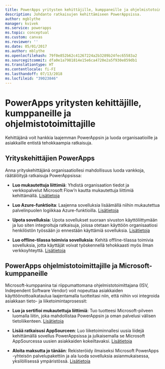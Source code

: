 ```yaml
---
title: PowerApps yritysten kehittäjille, kumppaneille ja ohjelmistotoimittajille | Microsoft Docs
description: Johdanto ratkaisujen kehittämiseen PowerAppsissa.
author: mgblythe
manager: kvivek
ms.service: powerapps
ms.topic: conceptual
ms.custom: canvas
ms.reviewer: ''
ms.date: 05/01/2017
ms.author: mblythe
ms.openlocfilehash: 79f0e852b62c41267224a2b3289b24fec65583a2
ms.sourcegitcommit: dfa0e1a7981814e15e6ca4720e2a5f930e859db1
ms.translationtype: HT
ms.contentlocale: fi-FI
ms.lasthandoff: 07/13/2018
ms.locfileid: "39023846"
---
```

# <a name="powerapps-for-enterprise-developers-partners-and-isvs"></a>PowerApps yritysten kehittäjille, kumppaneille ja ohjelmistotoimittajille

Kehittäjänä voit hankkia laajemman PowerAppsin ja luoda organisaatioille ja asiakkaille entistä tehokkaampia ratkaisuja.

## <a name="powerapps-for-enterprise-developers"></a>Yrityskehittäjien PowerApps

Anna yrityskehittäjänä organisaatiollesi mahdollisuus luoda vankkoja, räätälöityjä ratkaisuja PowerAppsissa:

- **Luo mukautettuja liittimiä**: Yhdistä organisaation tiedot ja verkkopalvelut Microsoft Flow’n kautta mukautettuja liittimiä kehittämällä. [Lisätietoja](https://docs.microsoft.com/connectors/custom-connectors/)

- **Luo Azure-funktioita**: Laajenna sovelluksia lisäämällä niihin mukautettua palvelinpuolen logiikkaa Azure-funktioilla. [Lisätietoja](https://docs.microsoft.com/azure/azure-functions/functions-powerapps-scenario)

- **Upota sovelluksia**: Upota sovellukset suoraan sivuston käyttöliittymään ja luo siten integroituja ratkaisuja, joissa otetaan käyttöön organisaatiosi henkilöstön työssään jo ennestään käyttämiä sovelluksia. [Lisätietoja](embed-apps-dev.md)

- **Luo offline-tilassa toimivia sovelluksia**: Kehitä offline-tilassa toimivia sovelluksia, jotta käyttäjät voivat työskennellä tehokkaasti myös ilman verkkoyhteyttä. [Lisätietoja](offline-apps.md)

## <a name="powerapps-for-isvs-and-microsoft-partners"></a>PowerApps ohjelmistotoimittajille ja Microsoft-kumppaneille

Microsoft-kumppanina tai riippumattomana ohjelmistotoimittajana (ISV, Independent Software Vendor) voit nopeuttaa asiakkaiden käyttöönottoaikataulua laajentamalla tuotteitasi niin, että niihin voi integroida asiakkaan tieto- ja liiketoimintaprosessit:

- **Luo ja sertifioi mukautettuja liittimiä**: Tuo tuotteesi Microsoft-pilveen luomalla liitin, joka mahdollistaa PowerAppsin ja oman palvelusi välisen tietoliikenteen. [Lisätietoja](https://docs.microsoft.com/connectors/custom-connectors/submit-certification)

- **Lisää ratkaisusi AppSourceen**: Luo liiketoiminnallesi uusia liidejä kehittämällä sovellus PowerAppsissa ja julkaisemalla se Microsoft AppSourcessa uusien asiakkaiden kokeiltavaksi. [Lisätietoja](dev-appsource-test-drive.md)

- **Aloita maksutta jo tänään**: Rekisteröidy ilmaiseksi Microsoft PowerApps -yhteisön palvelupakettiin ja ala luoda sovelluksia asianmukaisessa, yksilöllisessä ympäristössä. [Lisätietoja](../dev-community-plan.md)